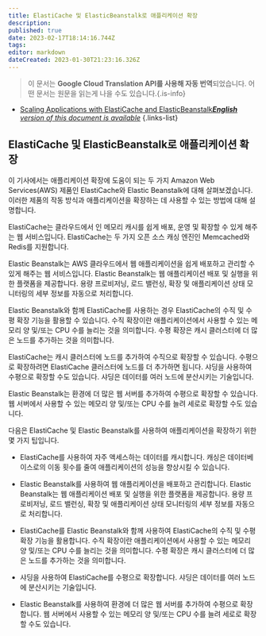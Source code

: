 ```yaml
---
title: ElastiCache 및 ElasticBeanstalk로 애플리케이션 확장
description: 
published: true
date: 2023-02-17T18:14:16.744Z
tags: 
editor: markdown
dateCreated: 2023-01-30T21:23:16.326Z
---
```


> 이 문서는 **Google Cloud Translation API를 사용해 자동 번역**되었습니다.
어떤 문서는 원문을 읽는게 나을 수도 있습니다.{.is-info}
- [Scaling Applications with ElastiCache and ElasticBeanstalk***English** version of this document is available*](/en/Knowledge-base/Backend/scaling-applications-with-elasticache-and-elasticbeanstalk)
{.links-list}
 

## ElastiCache 및 ElasticBeanstalk로 애플리케이션 확장

이 기사에서는 애플리케이션 확장에 도움이 되는 두 가지 Amazon Web Services(AWS) 제품인 ElastiCache와 Elastic Beanstalk에 대해 살펴보겠습니다. 이러한 제품의 작동 방식과 애플리케이션을 확장하는 데 사용할 수 있는 방법에 대해 설명합니다.

ElastiCache는 클라우드에서 인 메모리 캐시를 쉽게 배포, 운영 및 확장할 수 있게 해주는 웹 서비스입니다. ElastiCache는 두 가지 오픈 소스 캐싱 엔진인 Memcached와 Redis를 지원합니다.

Elastic Beanstalk는 AWS 클라우드에서 웹 애플리케이션을 쉽게 배포하고 관리할 수 있게 해주는 웹 서비스입니다. Elastic Beanstalk는 웹 애플리케이션 배포 및 실행을 위한 플랫폼을 제공합니다. 용량 프로비저닝, 로드 밸런싱, 확장 및 애플리케이션 상태 모니터링의 세부 정보를 자동으로 처리합니다.

Elastic Beanstalk와 함께 ElastiCache를 사용하는 경우 ElastiCache의 수직 및 수평 확장 기능을 활용할 수 있습니다. 수직 확장이란 애플리케이션에서 사용할 수 있는 메모리 양 및/또는 CPU 수를 늘리는 것을 의미합니다. 수평 확장은 캐시 클러스터에 더 많은 노드를 추가하는 것을 의미합니다.

ElastiCache는 캐시 클러스터에 노드를 추가하여 수직으로 확장할 수 있습니다. 수평으로 확장하려면 ElastiCache 클러스터에 노드를 더 추가하면 됩니다. 샤딩을 사용하여 수평으로 확장할 수도 있습니다. 샤딩은 데이터를 여러 노드에 분산시키는 기술입니다.

Elastic Beanstalk는 환경에 더 많은 웹 서버를 추가하여 수평으로 확장할 수 있습니다. 웹 서버에서 사용할 수 있는 메모리 양 및/또는 CPU 수를 늘려 세로로 확장할 수도 있습니다.

다음은 ElastiCache 및 Elastic Beanstalk를 사용하여 애플리케이션을 확장하기 위한 몇 가지 팁입니다.

- ElastiCache를 사용하여 자주 액세스하는 데이터를 캐시합니다. 캐싱은 데이터베이스로의 이동 횟수를 줄여 애플리케이션의 성능을 향상시킬 수 있습니다.

- Elastic Beanstalk를 사용하여 웹 애플리케이션을 배포하고 관리합니다. Elastic Beanstalk는 웹 애플리케이션 배포 및 실행을 위한 플랫폼을 제공합니다. 용량 프로비저닝, 로드 밸런싱, 확장 및 애플리케이션 상태 모니터링의 세부 정보를 자동으로 처리합니다.

- ElastiCache를 Elastic Beanstalk와 함께 사용하여 ElastiCache의 수직 및 수평 확장 기능을 활용합니다. 수직 확장이란 애플리케이션에서 사용할 수 있는 메모리 양 및/또는 CPU 수를 늘리는 것을 의미합니다. 수평 확장은 캐시 클러스터에 더 많은 노드를 추가하는 것을 의미합니다.

- 샤딩을 사용하여 ElastiCache를 수평으로 확장합니다. 샤딩은 데이터를 여러 노드에 분산시키는 기술입니다.

- Elastic Beanstalk를 사용하여 환경에 더 많은 웹 서버를 추가하여 수평으로 확장합니다. 웹 서버에서 사용할 수 있는 메모리 양 및/또는 CPU 수를 늘려 세로로 확장할 수도 있습니다.